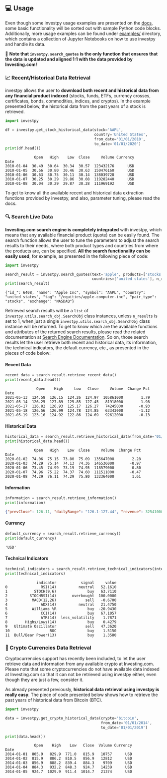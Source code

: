 ## 💻 Usage

Even though some investpy usage examples are presented on the [docs](https://investpy.readthedocs.io/usage.html), 
some basic functionality will be sorted out with sample Python code blocks. Additionally, more usage examples 
can be found under [examples/](https://github.com/alvarobartt/investpy/tree/master/examples) directory, which 
contains a collection of Jupyter Notebooks on how to use investpy and handle its data.

📌 __Note that `investpy.search_quotes` is the only function that ensures that the data is updated and aligned 1:1 with
the data provided by Investing.com!__

### 📈 Recent/Historical Data Retrieval

investpy allows the user to **download both recent and historical data from any financial product indexed** 
(stocks, funds, ETFs, currency crosses, certificates, bonds, commodities, indices, and cryptos). In 
the example presented below, the historical data from the past years of a stock is retrieved. 

```python
import investpy

df = investpy.get_stock_historical_data(stock='AAPL',
                                        country='United States',
                                        from_date='01/01/2010',
                                        to_date='01/01/2020')
print(df.head())
```
```
             Open   High    Low  Close     Volume Currency
Date                                                      
2010-01-04  30.49  30.64  30.34  30.57  123432176      USD
2010-01-05  30.66  30.80  30.46  30.63  150476160      USD
2010-01-06  30.63  30.75  30.11  30.14  138039728      USD
2010-01-07  30.25  30.29  29.86  30.08  119282440      USD
2010-01-08  30.04  30.29  29.87  30.28  111969192      USD
```

To get to know all the available recent and historical data extraction functions provided by 
investpy, and also, parameter tuning, please read the docs.

### 🔍 Search Live Data

**Investing.com search engine is completely integrated** with investpy, which means that any available 
financial product (quote) can be easily found. The search function allows the user to tune the parameters 
to adjust the search results to their needs, where both product types and countries from where the 
products are, can be specified. **All the search functionality can be easily used**, for example, as 
presented in the following piece of code:

```python
import investpy

search_result = investpy.search_quotes(text='apple', products=['stocks'],
                                       countries=['united states'], n_results=1)
print(search_result)
```
```
{"id_": 6408, "name": "Apple Inc", "symbol": "AAPL", "country": "united states", "tag": "/equities/apple-computer-inc", "pair_type": "stocks", "exchange": "NASDAQ"}

```

Retrieved search results will be a `list` of `investpy.utils.search_obj.SearchObj` class instances, unless
`n_results` is set to 1, when just a single `investpy.utils.search_obj.SearchObj` class instance will be returned.
To get to know which are the available functions and attributes of the returned search results, please read the related 
documentation at [Search Engine Documentation](https://investpy.readthedocs.io/search_api.html). So on, those 
search results let the user retrieve both recent and historical data, its information, the technical indicators,
the default currency, etc., as presented in the pieces of code below:

#### Recent Data

```python
recent_data = search_result.retrieve_recent_data()
print(recent_data.head())
```
```
              Open    High     Low   Close     Volume  Change Pct
Date
2021-05-13  124.58  126.15  124.26  124.97  105861000        1.79
2021-05-14  126.25  127.89  125.85  127.45   81918000        1.98
2021-05-17  126.82  126.93  125.17  126.27   74245000       -0.93
2021-05-18  126.56  126.99  124.78  124.85   63343000       -1.12
2021-05-19  123.16  124.92  122.86  124.69   92612000       -0.13

```

#### Historical Data

```python
historical_data = search_result.retrieve_historical_data(from_date='01/01/2019', to_date='01/01/2020')
print(historical_data.head())
```
```
             Open   High    Low  Close     Volume  Change Pct
Date
2020-01-02  74.06  75.15  73.80  75.09  135647008        2.28
2020-01-03  74.29  75.14  74.13  74.36  146536000       -0.97
2020-01-06  73.45  74.99  73.19  74.95  118579000        0.80
2020-01-07  74.96  75.22  74.37  74.60  111511000       -0.47
2020-01-08  74.29  76.11  74.29  75.80  132364000        1.61

```

#### Information

```python
information = search_result.retrieve_information()
print(information)
```
```json
{"prevClose": 126.11, "dailyRange": "126.1-127.44", "revenue": 325410000000, "open": 126.53, "weekRange": "83.14-145.09", "eps": 4.46, "volume": 53522373, "marketCap": 2130000000000, "dividend": "0.88(0.70%)", "avgVolume": 88858729, "ratio": 28.58, "beta": 1.2, "oneYearReturn": "50.35%", "sharesOutstanding": 16687631000, "nextEarningDate": "03/08/2021"}

```

#### Currency

```python
default_currency = search_result.retrieve_currency()
print(default_currency)
```
```
'USD'

```

#### Technical Indicators

```python
technical_indicators = search_result.retrieve_technical_indicators(interval="daily")
print(technical_indicators)
```
```
              indicator           signal     value
0               RSI(14)          neutral   52.1610
1            STOCH(9,6)              buy   63.7110
2          STOCHRSI(14)       overbought  100.0000
3           MACD(12,26)             sell   -0.6700
4               ADX(14)          neutral   21.4750
5           Williams %R              buy  -20.9430
6               CCI(14)              buy   67.1057
7               ATR(14)  less_volatility    1.7871
8        Highs/Lows(14)              buy    0.4279
9   Ultimate Oscillator             sell   47.3620
10                  ROC              buy    1.5150
11  Bull/Bear Power(13)              buy    1.3580

```

### 💸 Crypto Currencies Data Retrieval

Cryptocurrencies support has recently been included, to let the user retrieve data and information from any 
available crypto at Investing.com. Please note that some cryptocurrencies do not have available data indexed 
at Investing.com so that it can not be retrieved using investpy either, even though they are just a few, 
consider it.

As already presented previously, **historical data retrieval using investpy is really easy**. The piece of code 
presented below shows how to retrieve the past years of historical data from Bitcoin (BTC).

```python
import investpy

data = investpy.get_crypto_historical_data(crypto='bitcoin',
                                           from_date='01/01/2014',
                                           to_date='01/01/2019')

print(data.head())
```
```
             Open    High    Low   Close  Volume Currency
Date                                                     
2014-01-01  805.9   829.9  771.0   815.9   10757      USD
2014-01-02  815.9   886.2  810.5   856.9   12812      USD
2014-01-03  856.9   888.2  839.4   884.3    9709      USD
2014-01-04  884.3   932.2  848.3   924.7   14239      USD
2014-01-05  924.7  1029.9  911.4  1014.7   21374      USD
```
